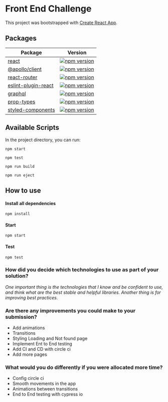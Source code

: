 # Front End Challenge

This project was bootstrapped with [Create React App](https://github.com/facebook/create-react-app).

## Packages

| Package | Version
----------|--------
[react](https://www.npmjs.com/package/react) | [![npm version](https://img.shields.io/npm/v/react.svg?style=flat)](https://www.npmjs.com/package/react)
[@apollo/client](https://www.npmjs.com/package/@apollo/client) | [![npm version](https://badge.fury.io/js/%40apollo%2Fclient.svg)](https://www.npmjs.com/package/@apollo/client)
[react-router](https://www.npmjs.com/package/react-router) | [![npm version](https://img.shields.io/npm/v/react-router?style=flat-square)](https://www.npmjs.com/package/react-router)
[eslint-plugin-react](https://www.npmjs.com/package/eslint-plugin-react) | [![npm version](https://img.shields.io/npm/v/eslint-plugin-react)](https://www.npmjs.com/package/eslint-plugin-react)
[graphql](https://www.npmjs.com/package/graphql) | [![npm version](https://badge.fury.io/js/graphql.svg)](https://www.npmjs.com/package/graphql) |
[prop-types](https://www.npmjs.com/package/prop-types) | [![npm version](https://badge.fury.io/js/prop-types.svg)](https://www.npmjs.com/package/prop-types) | 
[styled-components](https://www.npmjs.com/package/styled-components) | [![npm version](https://badge.fury.io/js/styled-components.svg)](https://www.npmjs.com/package/styled-components)

## Available Scripts

In the project directory, you can run:

```
npm start

npm test

npm run build

npm run eject
```
## How to use

#### Install all dependencies

```
npm install
```

#### Start

```
npm start
```
#### Test 

```
npm test
```

### How did you decide which technologies to use as part of your solution?

_One important thing is the technologies that I know and be confident to use, and think what are the best stable and helpful libraries. Another thing is for improving best practices._

### Are there any improvements you could make to your submission?
- Add animations
- Transitions
- Styling Loading and Not found page
- Implement Ent to End testing
- Add CI and CD with circle ci
- Add more pages
  
### What would you do differently if you were allocated more time?
- Config circle ci
- Smooth movements in the app
- Animations between transitions
- End to End testing with cypress io

